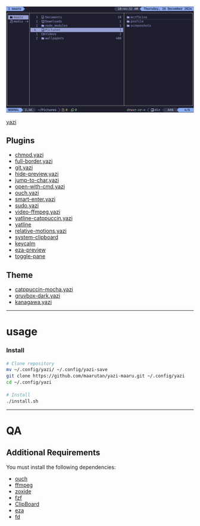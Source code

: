 <!-- ██████╗ ███████╗ █████╗ ██████╗ ███╗   ███╗███████╗   ███╗   ███╗██████╗ -->
<!-- ██╔══██╗██╔════╝██╔══██╗██╔══██╗████╗ ████║██╔════╝   ████╗ ████║██╔══██╗ -->
<!-- ██████╔╝█████╗  ███████║██║  ██║██╔████╔██║█████╗     ██╔████╔██║██║  ██║ -->
<!-- ██╔══██╗██╔══╝  ██╔══██║██║  ██║██║╚██╔╝██║██╔══╝     ██║╚██╔╝██║██║  ██║ -->
<!-- ██║  ██║███████╗██║  ██║██████╔╝██║ ╚═╝ ██║███████╗██╗██║ ╚═╝ ██║██████╔╝ -->
<!-- ╚═╝  ╚═╝╚══════╝╚═╝  ╚═╝╚═════╝ ╚═╝     ╚═╝╚══════╝╚═╝╚═╝     ╚═╝╚═════╝ -->

![yazi](./.github/yazi.png)

[yazi](https://github.com/sxyazi/yazi)

## Plugins

- [chmod.yazi](https://github.com/dangooddd/yazi-plugins/tree/main/chmod.yazi)
- [full-border.yazi](https://github.com/dangooddd/yazi-plugins/tree/main/full-border.yazi)
- [git.yazi](https://github.com/yazi-rs/plugins/tree/main/git.yazi)
- [hide-preview.yazi](https://github.com/dangooddd/yazi-plugins/tree/main/hide-preview.yazi)
- [jump-to-char.yazi](https://github.com/yazi-rs/plugins/tree/main/jump-to-char.yazi)
- [open-with-cmd.yazi](https://github.com/Ape/open-with-cmd.yazi)
- [ouch.yazi](https://github.com/ndtoan96/ouch.yazi)
- [smart-enter.yazi](https://github.com/yazi-rs/plugins/tree/main/smart-enter.yazi)
- [sudo.yazi](https://github.com/TD-Sky/sudo.yazi)
- [video-ffmpeg.yazi](https://github.com/Tyarel8/video-ffmpeg.yazi)
- [yatline-catppuccin.yazi](https://github.com/imsi32/yatline-catppuccin.yazi)
- [yatline](https://github.com/imsi32/yatline.yazi)
- [relative-motions.yazi](https://github.com/dedukun/relative-motions.yazi)
- [system-clipboard](https://github.com/orhnk/system-clipboard.yazi)
- [keycalm](https://github.com/maarutan/keycalm.yazi)
- [eza-preview](https://github.com/ahkohd/eza-preview.yazi)
- [toggle-pane](https://github.com/yazi-rs/plugins/tree/a1b678dfacfd2726fad364607aeaa7e1fded3cfa/toggle-pane.yazi)

## Theme

- [catppuccin-mocha.yazi](https://github.com/catppuccin/yazi.yazi)
- [gruvbox-dark.yazi](https://github.com/bennyyip/gruvbox-dark.yazi)
- [kanagawa.yazi](https://github.com/bennyyip/dangooddd/kanagawa.yazi)

---

# usage

### Install

```bash
# Clone repository
mv ~/.config/yazi/ ~/.config/yazi-save
git clone https://github.com/maarutan/yazi-maaru.git ~/.config/yazi
cd ~/.config/yazi

# Install
./install.sh
```

---

# QA

## Additional Requirements

You must install the following dependencies:

- [ouch](https://github.com/ouch-org/ouch)
- [ffmpeg](https://ffmpeg.org)
- [zoxide](https://github.com/ajeetdsouza/zoxide)
- [fzf](https://github.com/junegunn/fzf)
- [ClipBoard](https://github.com/Slackadays/ClipBoard)
- [eza](https://github.com/eza-community)
- [fd](https://github.com/sharkdp/fd)
